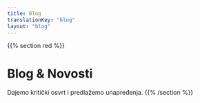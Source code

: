 ```yaml
---
title: Blog
translationKey: "blog"
layout: "blog"
---
```


{{% section red %}}
# Blog & Novosti
Dajemo kritički osvrt i predlažemo unapređenja.
{{% /section %}}
